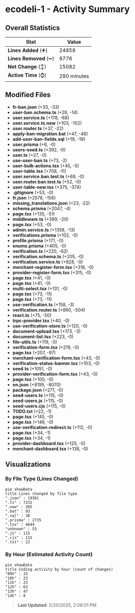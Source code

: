 # ecodeli-1 - Activity Summary 

## Overall Statistics

| Stat                   | Value                                                             |
| ---------------------- | ----------------------------------------------------------------- |
| **Lines Added** (➕)   | 24858                                          |
| **Lines Removed** (➖) | 9776                                        |
| **Net Change** (↕)    | 15082                |
| **Active Time** (⌚)   | 290 minutes |


## Modified Files
- **fr-ban.json** (+33, -33)
- **user-ban.schema.ts** (+26, -14)
- **user.service.ts** (+178, -68)
- **user.service.ts.new** (+103, -102)
- **user.router.ts** (+37, -22)
- **apply-ban-migration.bat** (+47, -46)
- **add-user-ban-fields.sql** (+19, -19)
- **user.prisma** (+6, -0)
- **users-seed.ts** (+392, -0)
- **user.ts** (+27, -0)
- **use-user-ban.ts** (+73, -2)
- **user-bulk-actions.tsx** (+45, -5)
- **user-table.tsx** (+708, -11)
- **user.service.ban.test.ts** (+69, -0)
- **user.router.ban.test.ts** (+52, -0)
- **user-table-new.tsx** (+375, -374)
- **.gitignore** (+53, -0)
- **fr.json** (+2578, -156)
- **missing_translations.json** (+23, -22)
- **schema.prisma** (+2047, -4)
- **page.tsx** (+135, -51)
- **middleware.ts** (+399, -20)
- **page.tsx** (+53, -0)
- **admin.service.ts** (+1358, -13)
- **verifications.prisma** (+102, -0)
- **profile.prisma** (+171, -0)
- **enums.prisma** (+405, -0)
- **verification.ts** (+220, -62)
- **verification.schema.ts** (+205, -0)
- **verification.service.ts** (+828, -0)
- **merchant-register-form.tsx** (+316, -0)
- **provider-register-form.tsx** (+315, -0)
- **page.tsx** (+41, -0)
- **page.tsx** (+41, -0)
- **multi-select.tsx** (+131, -0)
- **page.tsx** (+73, -11)
- **page.tsx** (+73, -11)
- **use-verification.ts** (+158, -3)
- **verification.router.ts** (+860, -504)
- **react.ts** (+75, -50)
- **trpc-provider.tsx** (+40, -0)
- **use-verification-store.ts** (+120, -0)
- **document-upload.tsx** (+173, -3)
- **document-list.tsx** (+223, -0)
- **file-utils.ts** (+119, -0)
- **verification-form.tsx** (+219, -0)
- **page.tsx** (+207, -97)
- **merchant-verification-form.tsx** (+43, -0)
- **verification-status-banner.tsx** (+103, -0)
- **seed.ts** (+1051, -0)
- **provider-verification-form.tsx** (+43, -0)
- **page.tsx** (+100, -0)
- **en.json** (+8195, -8070)
- **package.json** (+271, -0)
- **seed-users.ts** (+115, -0)
- **seed-users.js** (+115, -0)
- **seed-users.cjs** (+115, -0)
- **TODO.txt** (+22, -1)
- **page.tsx** (+145, -0)
- **page.tsx** (+146, -0)
- **use-verification-redirect.ts** (+112, -0)
- **page.tsx** (+34, -1)
- **page.tsx** (+34, -1)
- **provider-dashboard.tsx** (+125, -0)
- **merchant-dashboard.tsx** (+138, -0)

## Visualizations

### By File Type (Lines Changed)

```mermaid
pie showData
title Lines changed by file type
".json" : 19381
".ts" : 7232
".new" : 205
".bat" : 93
".sql" : 38
".prisma" : 2735
".tsx" : 4644
"unknown" : 53
".js" : 115
".cjs" : 115
".txt" : 23
```

### By Hour (Estimated Activity Count)

```mermaid
pie showData
title Coding activity by hour (count of changes)
"09h" : 33
"10h" : 23
"11h" : 23
"12h" : 63
"13h" : 47
"14h" : 8
```


> **Last Updated:** 5/20/2025, 2:06:01 PM